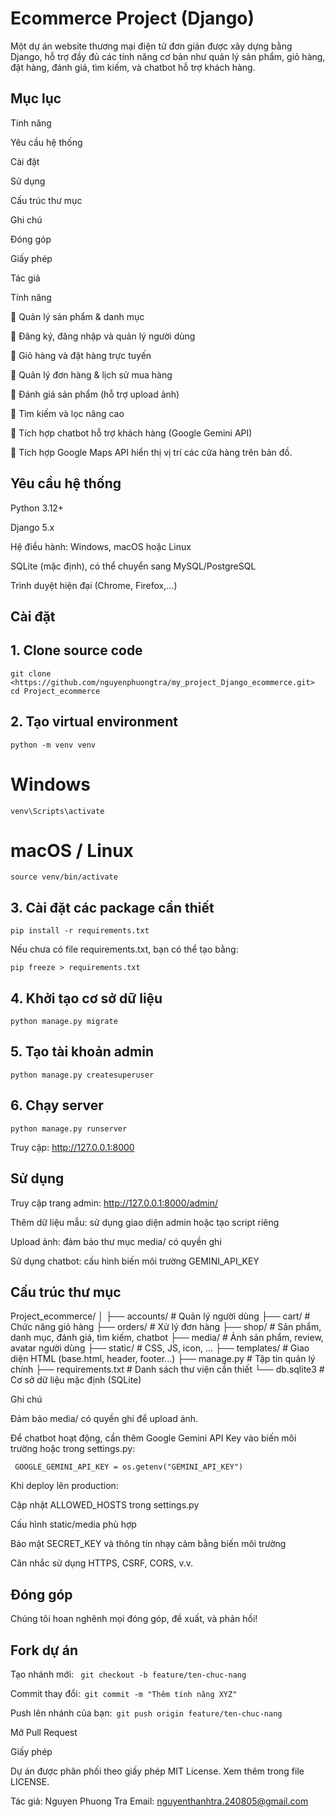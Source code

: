 # Ecommerce Project (Django)

Một dự án website thương mại điện tử đơn giản được xây dựng bằng Django, hỗ trợ đầy đủ các tính năng cơ bản như quản lý sản phẩm, giỏ hàng, đặt hàng, đánh giá, tìm kiếm, và chatbot hỗ trợ khách hàng.

## Mục lục

Tính năng

Yêu cầu hệ thống

Cài đặt

Sử dụng

Cấu trúc thư mục

Ghi chú

Đóng góp

Giấy phép

Tác giả

Tính năng

🔹 Quản lý sản phẩm & danh mục

🔹 Đăng ký, đăng nhập và quản lý người dùng

🔹 Giỏ hàng và đặt hàng trực tuyến

🔹 Quản lý đơn hàng & lịch sử mua hàng

🔹 Đánh giá sản phẩm (hỗ trợ upload ảnh)

🔹 Tìm kiếm và lọc nâng cao

🔹 Tích hợp chatbot hỗ trợ khách hàng (Google Gemini API)

🔹 Tích hợp Google Maps API hiển thị vị trí các cửa hàng trên bản đồ.



## Yêu cầu hệ thống

Python 3.12+

Django 5.x

Hệ điều hành: Windows, macOS hoặc Linux

SQLite (mặc định), có thể chuyển sang MySQL/PostgreSQL

Trình duyệt hiện đại (Chrome, Firefox,...)

 ## Cài đặt

## 1. Clone source code

` git clone <https://github.com/nguyenphuongtra/my_project_Django_ecommerce.git> `
` cd Project_ecommerce `

## 2. Tạo virtual environment

`python -m venv venv`
# Windows
`venv\Scripts\activate`
# macOS / Linux
`source venv/bin/activate`

## 3. Cài đặt các package cần thiết

`pip install -r requirements.txt`

Nếu chưa có file requirements.txt, bạn có thể tạo bằng:

`pip freeze > requirements.txt`

## 4. Khởi tạo cơ sở dữ liệu

`python manage.py migrate`

## 5. Tạo tài khoản admin

`python manage.py createsuperuser`

## 6. Chạy server

`python manage.py runserver`

Truy cập: http://127.0.0.1:8000

## Sử dụng

Truy cập trang admin: http://127.0.0.1:8000/admin/

Thêm dữ liệu mẫu: sử dụng giao diện admin hoặc tạo script riêng

Upload ảnh: đảm bảo thư mục media/ có quyền ghi

Sử dụng chatbot: cấu hình biến môi trường GEMINI_API_KEY

## Cấu trúc thư mục

Project_ecommerce/
│
├── accounts/        # Quản lý người dùng
├── cart/            # Chức năng giỏ hàng
├── orders/          # Xử lý đơn hàng
├── shop/            # Sản phẩm, danh mục, đánh giá, tìm kiếm, chatbot
├── media/           # Ảnh sản phẩm, review, avatar người dùng
├── static/          # CSS, JS, icon, ...
├── templates/       # Giao diện HTML (base.html, header, footer...)
├── manage.py        # Tập tin quản lý chính
├── requirements.txt # Danh sách thư viện cần thiết
└── db.sqlite3       # Cơ sở dữ liệu mặc định (SQLite)

Ghi chú

Đảm bảo media/ có quyền ghi để upload ảnh.

Để chatbot hoạt động, cần thêm Google Gemini API Key vào biến môi trường hoặc trong settings.py:

` GOOGLE_GEMINI_API_KEY = os.getenv("GEMINI_API_KEY")` 

Khi deploy lên production:

Cập nhật ALLOWED_HOSTS trong settings.py

Cấu hình static/media phù hợp

Bảo mật SECRET_KEY và thông tin nhạy cảm bằng biến môi trường

Cân nhắc sử dụng HTTPS, CSRF, CORS, v.v.

## Đóng góp

Chúng tôi hoan nghênh mọi đóng góp, đề xuất, và phản hồi!

## Fork dự án

Tạo nhánh mới: ` git checkout -b feature/ten-chuc-nang`

Commit thay đổi:` git commit -m "Thêm tính năng XYZ"`

Push lên nhánh của bạn:` git push origin feature/ten-chuc-nang`

Mở Pull Request

Giấy phép

Dự án được phân phối theo giấy phép MIT License. Xem thêm trong file LICENSE.

Tác giả: Nguyen Phuong Tra
Email: nguyenthanhtra.240805@gmail.com


